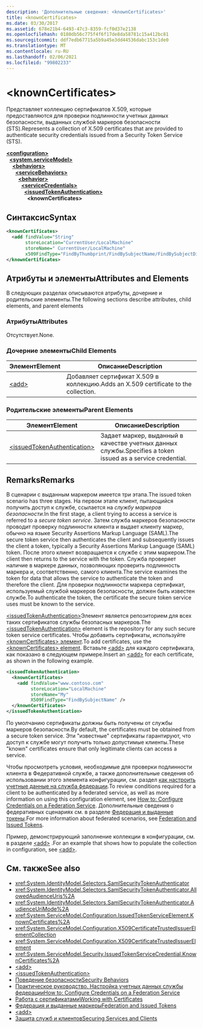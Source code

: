 ```yaml
---
description: 'Дополнительные сведения: <knownCertificates>'
title: <knownCertificates>
ms.date: 03/30/2017
ms.assetid: 678e21b4-6493-47c3-8359-fcf0d37e2138
ms.openlocfilehash: 0180db56c775f4f6f17de8da58781c15a412bc81
ms.sourcegitcommit: ddf7edb67715a5b9a45e3dd44536dabc153c1de0
ms.translationtype: MT
ms.contentlocale: ru-RU
ms.lasthandoff: 02/06/2021
ms.locfileid: "99802233"
---
```

# \<knownCertificates>

<span data-ttu-id="d8712-102">Представляет коллекцию сертификатов X.509, которые предоставляются для проверки подлинности учетных данных безопасности, выданных службой маркеров безопасности (STS).</span><span class="sxs-lookup"><span data-stu-id="d8712-102">Represents a collection of X.509 certificates that are provided to authenticate security credentials issued from a Security Token Service (STS).</span></span>  
  
[**\<configuration>**](../configuration-element.md)\
&nbsp;&nbsp;[**\<system.serviceModel>**](system-servicemodel.md)\
&nbsp;&nbsp;&nbsp;&nbsp;[**\<behaviors>**](behaviors.md)\
&nbsp;&nbsp;&nbsp;&nbsp;&nbsp;&nbsp;[**\<serviceBehaviors>**](servicebehaviors.md)\
&nbsp;&nbsp;&nbsp;&nbsp;&nbsp;&nbsp;&nbsp;&nbsp;[**\<behavior>**](behavior-of-servicebehaviors.md)\
&nbsp;&nbsp;&nbsp;&nbsp;&nbsp;&nbsp;&nbsp;&nbsp;&nbsp;&nbsp;[**\<serviceCredentials>**](servicecredentials.md)\
&nbsp;&nbsp;&nbsp;&nbsp;&nbsp;&nbsp;&nbsp;&nbsp;&nbsp;&nbsp;&nbsp;&nbsp;[**\<issuedTokenAuthentication>**](issuedtokenauthentication-of-servicecredentials.md)\
&nbsp;&nbsp;&nbsp;&nbsp;&nbsp;&nbsp;&nbsp;&nbsp;&nbsp;&nbsp;&nbsp;&nbsp;&nbsp;&nbsp;**\<knownCertificates>**  
  
## <a name="syntax"></a><span data-ttu-id="d8712-103">Синтаксис</span><span class="sxs-lookup"><span data-stu-id="d8712-103">Syntax</span></span>  
  
```xml  
<knownCertificates>
  <add findValue="String"
       storeLocation="CurrentUser/LocalMachine"
       storeName=" CurrentUser/LocalMachine"
       x509FindType="FindByThumbprint/FindBySubjectName/FindBySubjectDistinguishedName/FindByIssuerName/FindByIssuerDistinguishedName/FindBySerialNumber/FindByTimeValid/FindByTimeNotYetValid/FindBySerialNumber/FindByTimeExpired/FindByTemplateName/FindByApplicationPolicy/FindByCertificatePolicy/FindByExtension/FindByKeyUsage/FindBySubjectKeyIdentifier" />
</knownCertificates>
```  
  
## <a name="attributes-and-elements"></a><span data-ttu-id="d8712-104">Атрибуты и элементы</span><span class="sxs-lookup"><span data-stu-id="d8712-104">Attributes and Elements</span></span>  

 <span data-ttu-id="d8712-105">В следующих разделах описываются атрибуты, дочерние и родительские элементы.</span><span class="sxs-lookup"><span data-stu-id="d8712-105">The following sections describe attributes, child elements, and parent elements</span></span>  
  
### <a name="attributes"></a><span data-ttu-id="d8712-106">Атрибуты</span><span class="sxs-lookup"><span data-stu-id="d8712-106">Attributes</span></span>  

 <span data-ttu-id="d8712-107">Отсутствует.</span><span class="sxs-lookup"><span data-stu-id="d8712-107">None.</span></span>  
  
### <a name="child-elements"></a><span data-ttu-id="d8712-108">Дочерние элементы</span><span class="sxs-lookup"><span data-stu-id="d8712-108">Child Elements</span></span>  
  
|<span data-ttu-id="d8712-109">Элемент</span><span class="sxs-lookup"><span data-stu-id="d8712-109">Element</span></span>|<span data-ttu-id="d8712-110">Описание</span><span class="sxs-lookup"><span data-stu-id="d8712-110">Description</span></span>|  
|-------------|-----------------|  
|[\<add>](add-of-knowncertificates.md)|<span data-ttu-id="d8712-111">Добавляет сертификат X.509 в коллекцию.</span><span class="sxs-lookup"><span data-stu-id="d8712-111">Adds an X.509 certificate to the collection.</span></span>|  
  
### <a name="parent-elements"></a><span data-ttu-id="d8712-112">Родительские элементы</span><span class="sxs-lookup"><span data-stu-id="d8712-112">Parent Elements</span></span>  
  
|<span data-ttu-id="d8712-113">Элемент</span><span class="sxs-lookup"><span data-stu-id="d8712-113">Element</span></span>|<span data-ttu-id="d8712-114">Описание</span><span class="sxs-lookup"><span data-stu-id="d8712-114">Description</span></span>|  
|-------------|-----------------|  
|[\<issuedTokenAuthentication>](issuedtokenauthentication-of-servicecredentials.md)|<span data-ttu-id="d8712-115">Задает маркер, выданный в качестве учетных данных службы.</span><span class="sxs-lookup"><span data-stu-id="d8712-115">Specifies a token issued as a service credential.</span></span>|  
  
## <a name="remarks"></a><span data-ttu-id="d8712-116">Remarks</span><span class="sxs-lookup"><span data-stu-id="d8712-116">Remarks</span></span>  

 <span data-ttu-id="d8712-117">В сценарии с выданным маркером имеется три этапа.</span><span class="sxs-lookup"><span data-stu-id="d8712-117">The issued token scenario has three stages.</span></span> <span data-ttu-id="d8712-118">На первом этапе клиент, пытающийся получить доступ к службе, ссылается на *службу маркеров безопасности*.</span><span class="sxs-lookup"><span data-stu-id="d8712-118">In the first stage, a client trying to access a service is referred to a *secure token service*.</span></span> <span data-ttu-id="d8712-119">Затем служба маркеров безопасности проводит проверку подлинности клиента и выдает клиенту маркер, обычно на языке Security Assertions Markup Language (SAML).</span><span class="sxs-lookup"><span data-stu-id="d8712-119">The secure token service then authenticates the client and subsequently issues the client a token, typically a Security Assertions Markup Language (SAML) token.</span></span> <span data-ttu-id="d8712-120">После этого клиент возвращается к службе с этим маркером.</span><span class="sxs-lookup"><span data-stu-id="d8712-120">The client then returns to the service with the token.</span></span> <span data-ttu-id="d8712-121">Служба проверяет наличие в маркере данных, позволяющих проверить подлинность маркера и, соответственно, самого клиента.</span><span class="sxs-lookup"><span data-stu-id="d8712-121">The service examines the token for data that allows the service to authenticate the token and therefore the client.</span></span> <span data-ttu-id="d8712-122">Для проверки подлинности маркера сертификат, используемый службой маркеров безопасности, должен быть известен службе.</span><span class="sxs-lookup"><span data-stu-id="d8712-122">To authenticate the token, the certificate the secure token service uses must be known to the service.</span></span>  
  
 <span data-ttu-id="d8712-123">[\<issuedTokenAuthentication>](issuedtokenauthentication-of-servicecredentials.md)Элемент является репозиторием для всех таких сертификатов службы безопасных маркеров.</span><span class="sxs-lookup"><span data-stu-id="d8712-123">The [\<issuedTokenAuthentication>](issuedtokenauthentication-of-servicecredentials.md) element is the repository for any such secure token service certificates.</span></span> <span data-ttu-id="d8712-124">Чтобы добавить сертификаты, используйте [ \<knownCertificates> элемент](knowncertificates.md).</span><span class="sxs-lookup"><span data-stu-id="d8712-124">To add certificates, use the [\<knownCertificates> element](knowncertificates.md).</span></span> <span data-ttu-id="d8712-125">Вставьте [\<add>](add-of-knowncertificates.md) для каждого сертификата, как показано в следующем примере.</span><span class="sxs-lookup"><span data-stu-id="d8712-125">Insert an [\<add>](add-of-knowncertificates.md) for each certificate, as shown in the following example.</span></span>  
  
```xml  
<issuedTokenAuthentication>
  <knownCertificates>
    <add findValue="www.contoso.com"
         storeLocation="LocalMachine"
         storeName="My"
         X509FindType="FindBySubjectName" />
  </knownCertificates>
</issuedTokenAuthentication>
```  
  
 <span data-ttu-id="d8712-126">По умолчанию сертификаты должны быть получены от службы маркеров безопасности.</span><span class="sxs-lookup"><span data-stu-id="d8712-126">By default, the certificates must be obtained from a secure token service.</span></span> <span data-ttu-id="d8712-127">Эти "известные" сертификаты гарантируют, что доступ к службе могут получить только допустимые клиенты.</span><span class="sxs-lookup"><span data-stu-id="d8712-127">These "known" certificates ensure that only legitimate clients can access a service.</span></span>  
  
 <span data-ttu-id="d8712-128">Чтобы просмотреть условия, необходимые для проверки подлинности клиента в Федеративной службе, а также дополнительные сведения об использовании этого элемента конфигурации, см. раздел [как настроить учетные данные на служба федерации](../../../wcf/feature-details/how-to-configure-credentials-on-a-federation-service.md).</span><span class="sxs-lookup"><span data-stu-id="d8712-128">To review conditions required for a client to be authenticated by a federated service, as well as more information on using this configuration element, see [How to: Configure Credentials on a Federation Service](../../../wcf/feature-details/how-to-configure-credentials-on-a-federation-service.md).</span></span> <span data-ttu-id="d8712-129">Дополнительные сведения о федеративных сценариях см. в разделе [Федерация и выданные токены](../../../wcf/feature-details/federation-and-issued-tokens.md).</span><span class="sxs-lookup"><span data-stu-id="d8712-129">For more information about federated scenarios, see [Federation and Issued Tokens](../../../wcf/feature-details/federation-and-issued-tokens.md).</span></span>  
  
 <span data-ttu-id="d8712-130">Пример, демонстрирующий заполнение коллекции в конфигурации, см. в разделе [\<add>](add-of-knowncertificates.md) .</span><span class="sxs-lookup"><span data-stu-id="d8712-130">For an example that shows how to populate the collection in configuration, see [\<add>](add-of-knowncertificates.md).</span></span>  
  
## <a name="see-also"></a><span data-ttu-id="d8712-131">См. также</span><span class="sxs-lookup"><span data-stu-id="d8712-131">See also</span></span>

- <xref:System.IdentityModel.Selectors.SamlSecurityTokenAuthenticator>
- <xref:System.IdentityModel.Selectors.SamlSecurityTokenAuthenticator.AllowedAudienceUris%2A>
- <xref:System.IdentityModel.Selectors.SamlSecurityTokenAuthenticator.AudienceUriMode%2A>
- <xref:System.ServiceModel.Configuration.IssuedTokenServiceElement.KnownCertificates%2A>
- <xref:System.ServiceModel.Configuration.X509CertificateTrustedIssuerElementCollection>
- <xref:System.ServiceModel.Configuration.X509CertificateTrustedIssuerElement>
- <xref:System.ServiceModel.Security.IssuedTokenServiceCredential.KnownCertificates%2A>
- [\<add>](add-of-knowncertificates.md)
- [\<issuedTokenAuthentication>](issuedtokenauthentication-of-servicecredentials.md)
- [<span data-ttu-id="d8712-132">Поведение безопасности</span><span class="sxs-lookup"><span data-stu-id="d8712-132">Security Behaviors</span></span>](../../../wcf/feature-details/security-behaviors-in-wcf.md)
- [<span data-ttu-id="d8712-133">Практическое руководство. Настройка учетных данных службы федерации</span><span class="sxs-lookup"><span data-stu-id="d8712-133">How to: Configure Credentials on a Federation Service</span></span>](../../../wcf/feature-details/how-to-configure-credentials-on-a-federation-service.md)
- [<span data-ttu-id="d8712-134">Работа с сертификатами</span><span class="sxs-lookup"><span data-stu-id="d8712-134">Working with Certificates</span></span>](../../../wcf/feature-details/working-with-certificates.md)
- [<span data-ttu-id="d8712-135">Федерация и выданные маркеры</span><span class="sxs-lookup"><span data-stu-id="d8712-135">Federation and Issued Tokens</span></span>](../../../wcf/feature-details/federation-and-issued-tokens.md)
- [\<add>](add-of-knowncertificates.md)
- [<span data-ttu-id="d8712-136">Защита служб и клиентов</span><span class="sxs-lookup"><span data-stu-id="d8712-136">Securing Services and Clients</span></span>](../../../wcf/feature-details/securing-services-and-clients.md)
